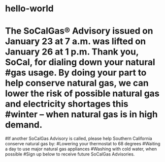 # hello-world
# The SoCalGas® Advisory issued on January 23 at 7 a.m. was lifted on January 26 at 1 p.m. Thank you, SoCal, for dialing down your natural #gas usage. By doing your part to help conserve natural gas, we can lower the risk of possible natural gas and electricity shortages this #winter – when natural gas is in high demand.

#If another SoCalGas Advisory is called, please help Southern California conserve natural gas by:
#Lowering your thermostat to 68 degrees
#Waiting a day to use major natural gas appliances
#Washing with cold water, when possible
#Sign up below to receive future SoCalGas Advisories.
